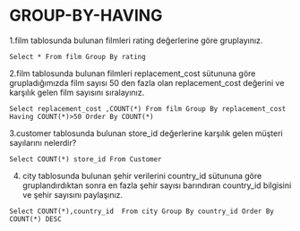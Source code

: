 # GROUP-BY-HAVING

1.film tablosunda bulunan filmleri rating değerlerine göre gruplayınız.

`Select * From film Group By rating `

2.film tablosunda bulunan filmleri replacement_cost sütununa göre grupladığımızda film sayısı 50 den fazla olan replacement_cost değerini ve karşılık gelen film sayısını sıralayınız.

`Select replacement_cost ,COUNT(*) From film Group By replacement_cost Having COUNT(*)>50 Order By COUNT(*)`

3.customer tablosunda bulunan store_id değerlerine karşılık gelen müşteri sayılarını nelerdir? 

`Select COUNT(*) store_id From Customer`

4. city tablosunda bulunan şehir verilerini country_id sütununa göre gruplandırdıktan sonra en fazla şehir sayısı barındıran country_id bilgisini ve şehir sayısını paylaşınız.

`Select COUNT(*),country_id  From city Group By country_id Order By COUNT(*) DESC`
